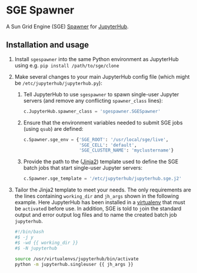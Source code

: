 # SGE Spawner

A Sun Grid Engine (SGE) [Spawner](http://jupyterhub.readthedocs.io/en/latest/spawners.html) for [JupyterHub](https://jupyterhub.readthedocs.io/).

## Installation and usage

1. Install `sgespawner` into the same Python environment as JupyterHub using e.g. `pip install /path/to/sge/clone`
1. Make several changes to your main JupyterHub config file (which might be `/etc/jupyterhub/jupyterhub.py`):
    1. Tell JupyterHub to use `sgespawner` to spawn single-user Jupyter servers (and remove any conflicting `spawner_class` lines):
        ```python
        c.JupyterHub.spawner_class = 'sgespawner.SGESpawner'
        ```

    1. Ensure that the environment variables needed to submit SGE jobs (using `qsub`) are defined:
        ```python
        c.Spawner.sge_env = {'SGE_ROOT': '/usr/local/sge/live',
                             'SGE_CELL': 'default',
                             'SGE_CLUSTER_NAME': 'myclustername'}
        ```
    1. Provide the path to the ([Jinja2](https://jinja.pocoo.org/)) template used to define the SGE batch jobs that start single-user Jupyter servers:
        ```python
        c.Spawner.sge_template = '/etc/jupyterhub/jupyterhub.sge.j2'
        ```
1. Tailor the Jinja2 template to meet your needs.  The only requirements are the lines containing `working_dir` and `jh_args` shown in the following example.
   Here JupyterHub has been installed in a [virtualenv](https://virtualenv.pypa.io/en/stable/) that must be `activate`d before use.
   In addition, SGE is told to `j`oin the standard output and error output log files and to name the created batch job `jupyterhub`.

    ```bash
    #!/bin/bash
    #$ -j y
    #$ -wd {{ working_dir }}
    #$ -N jupyterhub

    source /usr/virtualenvs/jupyterhub/bin/activate
    python -m jupyterhub.singleuser {{ jh_args }}
    ```

